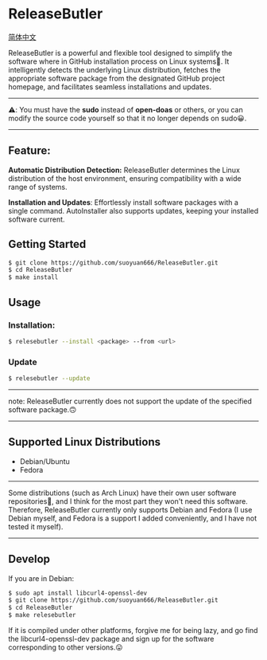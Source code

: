 # ReleaseButler
[简体中文](./REDME_ZH_CN.md)

ReleaseButler is a powerful and flexible tool designed to simplify the software where in GitHub installation process on Linux systems🤗. It intelligently detects the underlying Linux distribution, fetches the appropriate software package from the designated GitHub project homepage, and facilitates seamless installations and updates.

---

⚠️: You must have the **sudo** instead of **open-doas** or others, or you can modify the source code yourself so that it no longer depends on sudo😀.

---

## Feature:

 **Automatic Distribution Detection:** ReleaseButler determines the Linux distribution of the host environment, ensuring compatibility with a wide range of systems.

 **Installation and Updates**: Effortlessly install software packages with a single command. AutoInstaller also supports updates, keeping your installed software current. 

## Getting Started

```bash
$ git clone https://github.com/suoyuan666/ReleaseButler.git
$ cd ReleaseButler
$ make install
```

## Usage

### Installation:

```bash
$ relesebutler --install <package> --from <url>
```

### Update

```bash
$ relesebutler --update
```

---

note: ReleaseButler currently does not support the update of the specified software package.🙃

---

## Supported Linux Distributions

- Debian/Ubuntu
- Fedora

---

Some distributions (such as Arch Linux) have their own user software repositories🥲, and I think for the most part they won't need this software. Therefore, ReleaseButler currently only supports Debian and Fedora (I use Debian myself, and Fedora is a support I added conveniently, and I have not tested it myself).

---

## Develop

If you are in Debian:

```bash
$ sudo apt install libcurl4-openssl-dev
$ git clone https://github.com/suoyuan666/ReleaseButler.git
$ cd ReleaseButler
$ make relesebutler
```

If it is compiled under other platforms, forgive me for being lazy, and go find the libcurl4-openssl-dev package and sign up for the software corresponding to other versions.😛
